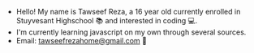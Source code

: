 - Hello! My name is Tawseef Reza, a 16 year old currently enrolled in Stuyvesant Highschool 📚 and interested in coding 💻. 
- I'm currently learning javascript on my own through several sources.
- Email: tawseefrezahome@gmail.com 📧


<!---
Tawseef-Reza/Tawseef-Reza is a ✨ special ✨ repository because its `README.md` (this file) appears on your GitHub profile.
You can click the Preview link to take a look at your changes.
--->
